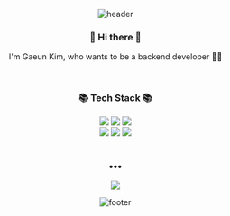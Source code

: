 <div align="center">
 
![header](https://capsule-render.vercel.app/api?type=slice&height=230&color=B7D0E4&text=welcome!&fontSize=100&fontColor=343a40&fontAlignY=40&animation=blinking&desc=gaeun's%20GitHub&descAlign=68&descAlignY=61&descSize=25)
</div>

<h3 align="center">
   👋 Hi there 👋
</h3>

<p align="center">
  I'm Gaeun Kim, who wants to be a backend developer 👩‍💻
</p>
<br>
<h3 align="center">
   📚 Tech Stack 📚 
</h3>

<div align="center">
  <img src="https://img.shields.io/badge/Java-007396??style=flat-square&logo=java&logoColor=white"/>
  <img src="https://img.shields.io/badge/Spring-6DB33F?style=flat-square&logo=Spring&logoColor=white"/>
  <img src="https://img.shields.io/badge/MyBatis-d40000??style=flat-square&logo=MyBatis&logoColor=white"/>
</div> 

<div align="center">  
  <img src="https://img.shields.io/badge/Oracle-d40000?style=flat-square&logo=oracle&logoColor=white"/>
  <img src="https://img.shields.io/badge/MySQL-4479A1?style=flat-square&logo=MySQL&logoColor=white"/>
  <img src="https://img.shields.io/badge/Apache Tomcat-F8DC75?style=flat-square&logo=ApacheTomcat&logoColor=black"/>
</div> 
<br>
<h3 align="center">
  •••
</h3>

<div align="center">
  <a href="mailto:kge3906@gmail.com">
    <img src="https://img.shields.io/badge/Gmail-EA4335?style=flat-square&logo=Gmail&logoColor=white&link=mailto:kge3906@gmail.com"/>
  </a>
</div> 

<div align="center">
  
![footer](https://capsule-render.vercel.app/api?section=footer&type=slice&color=B7D0E4&height=130)
</div>

